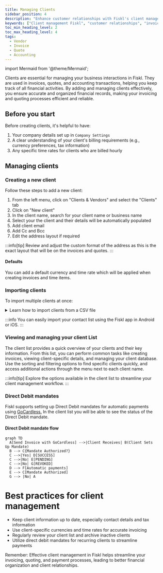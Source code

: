 ```yaml
---
title: Managing Clients
sidebar_position: 4
description: "Enhance customer relationships with Fiskl's client management tools: Track interactions, streamline invoicing, and boost satisfaction."
keywords: ["Client management Fiskl", "customer relationships", "invoicing software", "client tracking"]
toc_min_heading_level: 2
toc_max_heading_level: 4
tags:
  - Vendor
  - Invoice
  - Quote
  - Accounting
---
```


<!-- import TOCInline from '@theme/TOCInline'; -->
import Mermaid from '@theme/Mermaid';

Clients are essential for managing your business interactions in Fiskl. They are used in invoices, quotes, and accounting transactions, helping you keep track of all financial activities. By adding and managing clients effectively, you ensure accurate and organized financial records, making your invoicing and quoting processes efficient and reliable.

## Before you start

Before creating clients, it's helpful to have:

1. Your company details set up in ```Company Settings```
2. A clear understanding of your client's billing requirements (e.g., currency preferences, tax information)
3. Any specific time rates for clients who are billed hourly

## Managing clients

### Creating a new client

Follow these steps to add a new client:

1. From the left menu, click on "Clients & Vendors" and select the "Clients" tab
2. Click on "New client"
3. In the client name, search for your client name or business name
4. Select your the client and their details will be automatically populated
5. Add client email
6. Add Cc and Bcc
7. Edit the address layout if required

:::info[tip]
Review and adjust the custom format of the address as this is the exact layout that will be on the invoices and quotes.
:::

#### Defaults

You can add a default currency and time rate which will be applied when creating invoices and time items.

### Importing clients

To import multiple clients at once:

<details>
<summary>Learn how to import clients from a CSV file</summary>

1. Go to "Clients & Vendors" from the left menu and click on "Clients"
2. Click the "Import" button at the top of the client list
3. Select "Import client details" and choose a .csv file from your device
4. Match the .csv column headers with the field names in Fiskl
5. Click "Import"
6. Review the preview of client items and click "Import" again
7. You'll receive a notification of the number of clients added to your list

</details>

:::info
You can easily import your contact list using the Fiskl app in Android or iOS.
:::

### Viewing and managing your client List

The client list provides a quick overview of your clients and their key information.
From this list, you can perform common tasks like creating invoices, viewing client-specific details, and managing your client database.
Use the sorting and filtering options to find specific clients quickly, and access additional actions through the menu next to each client name.

:::info[tip]
Explore the options available in the client list to streamline your client management workflow.
:::

### Direct Debit mandates

Fiskl supports setting up Direct Debit mandates for automatic payments using [GoCardless.](../../Integrations/Payment-Gateways/gocardless-integration.md)
In the client list you will be able to see the status of the Direct Debit mandate.

#### Direct Debit mandate flow

```mermaid
graph TD
  A[Send Invoice with GoCardless] -->|Client Receives| B(Client Sets Up Mandate)
  B --> C{Mandate Authorized?}
  C -->|Yes| D[SUCCESS]
  C -->|No| E[PENDING]
  C -->|No| G[REVOKED]
  D --> F[Automatic payments]
  E --> C[Mandate Authorized]
  G --> |No| A
```

# Best practices for client management

- Keep client information up to date, especially contact details and tax information
- Use client-specific currencies and time rates for accurate invoicing
- Regularly review your client list and archive inactive clients
- Utilize direct debit mandates for recurring clients to streamline payments

Remember: Effective client management in Fiskl helps streamline your invoicing, quoting, and payment processes, leading to better financial organization and client relationships.
